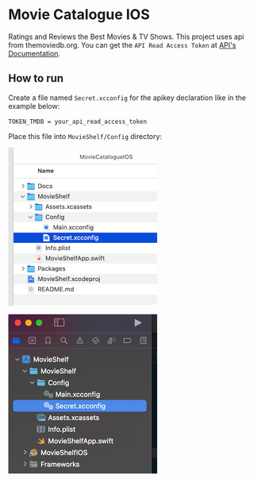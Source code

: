 # Movie Catalogue IOS
Ratings and Reviews the Best Movies &amp; TV Shows. This project uses api from themoviedb.org. You can get the `API Read Access Token` at [API's Documentation](https://developer.themoviedb.org).

## How to run
Create a file named `Secret.xcconfig` for the apikey declaration like in the example below: 
```
TOKEN_TMDB = your_api_read_access_token
```
Place this file into `MovieShelf/Config` directory:

![Config directory](./Docs/secret_directory_2.png)

![Config directory](./Docs/secret_directory_1.png)